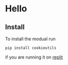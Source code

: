 # Hello

Install
--------
To install the modual run
```console
pip install cookieutils
```
if you are running it on [replit](replit.com)